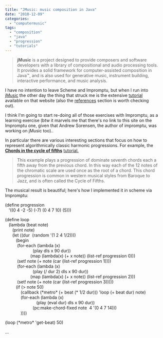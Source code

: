 ```yaml
---
title: "JMusic: music composition in Java"
date: "2010-12-09"
categories: 
  - "computermusic"
tags: 
  - "composition"
  - "java"
  - "progression"
  - "tutorials"
---
```


> **jMusic** is a project designed to provide composers and software developers with a library of compositional and audio processing tools. It provides a solid framework for computer-assisted composition in Java™, and is also used for generative music, instrument building, interactive performance, and music analysis.

I have no intention to leave Scheme and Impromptu, but when I run into [jMusic](http://jmusic.ci.qut.edu.au/) the other day the thing that struck me is the extensive [tutorial](http://jmusic.ci.qut.edu.au/jmtutorial/t1.html) available on that website (also the [references](http://jmusic.ci.qut.edu.au/ReferencesLinks.html) section is worth checking out).

I think I'm going to start re-doing all of those exercises with Impromptu, as a learning exercise (btw it marvels me that there's no link to this site on the Impromptu one, given that Andrew Sorensen, the author of impromptu, was working on jMusic too)..

In particular there are various interesting sections that focus on how to represent algorithmically classic harmonic progressions. For example, the **[Chords in the cycle of fifths](http://jmusic.ci.qut.edu.au/jmtutorial/Chords.html)** [tutorial.](http://jmusic.ci.qut.edu.au/jmtutorial/Chords.html)

> This example plays a progression of dominate seventh chords each a fifth away from the previous chord. In this way each of the 12 notes of the chromatic scale are used once as the root of a chord. This chord progression is common in western musical styles from Baroque to Jazz, and is often called the Cycle of Fifths.

The musical result is beautiful; here's how I implemented it in scheme via Impromptu:

(define progression  
   '((0 4 \-2 \-5) (\-7) (0 4 7 10) (5)))  
  
(define loop  
   (lambda (beat note)   
      (print note)  
      (let ((dur  (random '(1 2 4 1/2))))  
         (begin   
          (for-each (lambda (x)  
                       (play dls x 90 dur))  
                     (map (lambda(x) (+ x note)) (list-ref progression 0)))   
          (set! note (+ note (car (list-ref progression 1))))  
          (for-each (lambda (x)  
                       (play (/ dur 2) dls x 90 dur))  
                     (map (lambda(x) (+ x note)) (list-ref progression 2)))   
          (set! note (+ note (car (list-ref progression 3)))))                  
         (if (\> note 50)  
             (callback (\*metro\* (+ beat (\* 1/2 dur))) 'loop (+ beat dur) note)  
             (for-each (lambda (x)  
                          (play (eval dur) dls x 90 dur))  
                       (pc:make\-chord\-fixed note  4 '(0 4 7 14)))  
             ))))  
  
(loop (\*metro\* 'get\-beat) 50)

...
